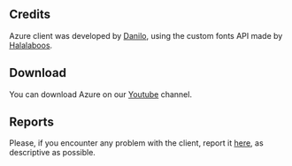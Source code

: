 ## Credits
Azure client was developed by [Danilo](https://github.com/Azureeee/), using the custom fonts API made by [Halalaboos](https://github.com/Huzuni/).

## Download
You can download Azure on our [Youtube](https://www.youtube.com/channel/UCfR7Grb3NE9UCexwgsGh6qw/) channel.

## Reports
Please, if you encounter any problem with the client, report it [here](https://github.com/Azureeee/Azure-Client/issues/), as descriptive as possible.
